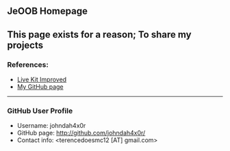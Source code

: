 ## JeOOB Homepage 
This page exists for a reason; To share my projects
---
### References:
- [Live Kit Improved](http://github.com/johndah4x0r/livekit-improved)
- [My GitHub page](http://github.com/johndah4x0r/)

---
### GitHub User Profile
- Username: johndah4x0r
- GitHub page: <http://github.com/johndah4x0r/>
- Contact info: <terencedoesmc12 [AT] gmail.com>

